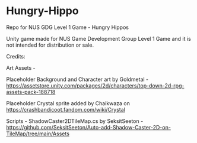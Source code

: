# Hungry-Hippo
Repo for NUS GDG Level 1 Game - Hungry Hippos

Unity game made for NUS Game Development Group Level 1 Game and it is not intended for distribution or sale.

Credits: 

Art Assets -

  Placeholder Background and Character art by Goldmetal - https://assetstore.unity.com/packages/2d/characters/top-down-2d-rpg-assets-pack-188718 
  
  Placeholder Crystal sprite added by Chaikwaza on https://crashbandicoot.fandom.com/wiki/Crystal

Scripts -
  ShadowCaster2DTileMap.cs by SeksitSeeton - https://github.com/SeksitSeeton/Auto-add-Shadow-Caster-2D-on-TileMap/tree/main/Assets
